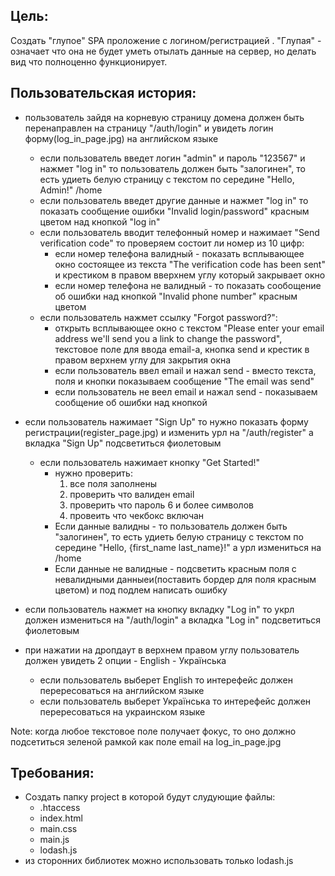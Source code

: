 ## Цель:

Создать "глупое" SPA проложение с логином/регистрацией . "Глупая" - означает что она не будет уметь 
отылать данные на сервер, но делать вид что полноценно функционирует.

## Пользовательская история:
* пользователь зайдя на корневую страницу домена должен быть перенаправлен на страницу "/auth/login" и увидеть логин форму(log_in_page.jpg) на английском языке
    - если пользователь введет логин "admin" и пароль "123567" и нажмет "log in" то пользователь должен быть "залогинен", то есть удиеть белую страницу с текстом по середине "Hello, Admin!" /home
    - если пользователь введет другие данные и нажмет "log in" то показать сообщение ошибки "Invalid login/password" красным цветом над кнопкой "log in"
    - если пользователь вводит телефонный номер и нажимает "Send verification code" то проверяем состоит ли номер из 10 цифр:
        - если номер телефона валидный - показать всплывающее окно состоящее из текста "The verification code has been sent" и крестиком в правом вверхнем углу который закрывает окно
        - если номер телефона не валидный - то показать сообощение об ошибки над кнопкой "Invalid phone number" красным цветом
    - если пользователь нажмет ссылку "Forgot password?":
        - открыть всплывающее окно с текстом "Please enter your email address we'll send you a link to change the password", текстовое поле для ввода email-a, кнопка send и крестик в правом верхнем углу для закрытия окна
        - если пользователь ввел email и нажал send - вместо текста, поля и кнопки показываем сообщение "The email was send"
        - если пользователь не веел email и нажал send - показываем сообщение об ошибки над кнопкой
* если пользователь нажимает "Sign Up" то нужно показать форму регистрации(register_page.jpg) и изменить урл на "/auth/register" а вкладка "Sign Up" подсветиться фиолетовым
    - если пользователь нажимает кнопку "Get Started!" 
        - нужно проверить:
            1) все поля заполнены
            2) проверить что валиден email
            3) проверить что пароль 6 и более символов
            4) провеить что чекбокс включан
        - Если данные валидны - то пользователь должен быть "залогинен", то есть удиеть белую страницу с текстом по середине "Hello, {first_name last_name}!" а урл измениться на /home
        - Если данные не валидные - подсветить красным поля с невалидными данныеи(поставить бордер для поля красным цветом) и под подлем написать ошибку
        
* если пользователь нажмет на кнопку вкладку "Log in" то укрл должен измениться на "/auth/login" а вкладка "Log in" подсветиться фиолетовым
* при нажатии на дропдаут в верхнем правом углу пользователь должен увидеть 2 опции - English - Українська
    - если пользователь выберет English то интерефейс должен перересоваться на английском языке
    - если пользователь выберет Українська то интерефейс должен перересоваться на украинском языке

    
Note: когда любое текстовое поле получает фокус, то оно должно подсетиться зеленой рамкой как поле email на log_in_page.jpg

## Требования:
* Создать папку project в которой будут слудующие файлы:
    - .htaccess
    - index.html
    - main.css
    - main.js  
    - lodash.js
* из сторонних библиотек можно использовать только lodash.js

